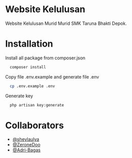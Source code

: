 # Website Kelulusan

Website Kelulusan Murid Murid SMK Taruna Bhakti Depok.

# Installation

Install all package from composer.json  
```bash
  composer install
```

Copy file .env.example and generate file .env
```bash
  cp .env.example .env
```
Generate key
```bash
  php artisan key:generate
```

# Collaborators

- [@sheylaulya](https://www.github.com/sheylaulya)
- [@ZeroneDoo](https://www.github.com/ZeroneDoo)
- [@Adri-Bagas](https://www.github.com/Adri-Bagas)

